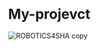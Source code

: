 # My-projevct
![ROBOTICS4SHA copy](https://user-images.githubusercontent.com/98075130/217242011-526a2a6c-b8e5-4897-bb40-b1c5c8d42820.jpeg)
